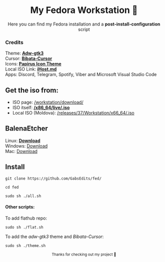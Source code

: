 <div align="center">
  
  # My Fedora Workstation 🎋
  <sup2> Here you can find my Fedora installation and a **post-install-configuration** script </sup2>
  </div>
  
### Credits
Theme: <a href="https://github.com/lassekongo83/adw-gtk3" target="_blank" rel="noopener">**Adw-gtk3**</a>
<br> Cursor: <a href="https://github.com/ful1e5/Bibata_Cursor" target="_blank" rel="noopener">**Bibata-Cursor**</a>
<br> Icons: <a href="https://github.com/PapirusDevelopmentTeam/papirus-icon-theme" target="_blank" rel="noopener">**Papirus Icon Theme**</a>
<br> Local ISO Link: <a href="https://mirror.ihost.md/" target="_blank" rel="noopener">**iHost.md**</a>
<br>Apps: Discord, Telegram, Spotify, Viber and Microsoft Visual Studio Code</br>
## Get the iso from:
* ISO page: <a href="https://getfedora.org/en/workstation/download/" target="_blank" rel="noopener">/workstation/download/</a>
* ISO itself: <a href="https://download.fedoraproject.org/pub/fedora/linux/releases/37/Workstation/x86_64/iso/Fedora-Workstation-Live-x86_64-37-1.7.iso" target="_blank" rel="noopener">**/x86_64/live/.iso**</a>
* Local ISO (Moldova): <a href="https://mirror.ihost.md/fedora/releases/37/Workstation/x86_64/iso/Fedora-Workstation-Live-x86_64-37-1.7.iso" target="_blank" rel="noopener">/releases/37/Workstation/x66_64/.iso</a>
## BalenaEtcher 
Linux: <a href="https://github.com/balena-io/etcher/releases/download/v1.10.2/balenaEtcher-1.10.2-x64.AppImage?d_id=3a098830-5af4-4dff-bede-95937ba30729&s_id=1671802525579" target="_blank" rel="noopener">**Download**</a> 
<br> Windows: <a href="https://github.com/balena-io/etcher/releases/download/v1.10.2/balenaEtcher-Portable-1.10.2.exe?d_id=3a098830-5af4-4dff-bede-95937ba30729&s_id=1671802525579" target="_blank" rel="noopener">Download</a>
<br> Mac: <a href="https://github.com/balena-io/etcher/releases/download/v1.10.2/balenaEtcher-1.10.2.dmg?d_id=3a098830-5af4-4dff-bede-95937ba30729&s_id=1671808440901" target="_blank" rel="noopener">Download</a>
## Install
```
git clone https://github.com/GabsEdits/fed/
```
```
cd fed
```
```
sudo sh ./all.sh
```

#### Other scripts:
To add flathub repo:
```
sudo sh ./flat.sh 
```
To add the *adw-gtk3* theme and *Bibata-Cursor*:
```
sudo sh ./theme.sh
```
<div align="center">
  <sup> Thanks for checking out my project 👋</sup>
